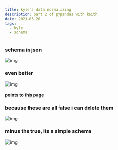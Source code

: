 ```yaml
---
title: kyle's data normalizing
description: part 2 of pypandas with keith
date: 2021-03-20
tags:
  - kyle
  - schema
---
```


### schema in json  
![img](/img/0319-2-1.png)

### even better
![img](/img/0319-2-2.png)

#### points to [this page](https://chicagoroots.com/products/down-to-earth-agmino-powder-14-0-0?variant=39386607648917)

### because these are all false i can delete them
![img](/img/0319-2-3.png)

### minus the true, its a simple schema
![img](/img/0319-2-4.png)






